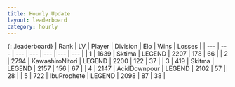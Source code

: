 ```yaml
---
title: Hourly Update
layout: leaderboard
category: hourly
---
```


{: .leaderboard}
| Rank | LV | Player | Division | Elo | Wins | Losses |
| --- | --- | --- | --- | --- | --- | --- |
| <span data-change="1">1</span> | 1639 | <span title="ID: 353063">Sktima</span> | LEGEND | <span data-change="0">2207</span> | <span data-change="0">178</span> | <span data-change="0">66</span> |
| <span data-change="-1">2</span> | 2794 | <span title="ID: 164871">KawashiroNitori</span> | LEGEND | <span data-change="-16">2200</span> | <span data-change="3">122</span> | <span data-change="2">37</span> |
| <span data-change="0">3</span> | 419 | <span title="ID: 402846">Skitma</span> | LEGEND | <span data-change="0">2157</span> | <span data-change="0">156</span> | <span data-change="0">67</span> |
| <span data-change="0">4</span> | 2147 | <span title="ID: 304661">AcidDownpour</span> | LEGEND | <span data-change="0">2102</span> | <span data-change="0">57</span> | <span data-change="0">28</span> |
| <span data-change="1">5</span> | 722 | <span title="ID: 362352">IbuProphete</span> | LEGEND | <span data-change="6">2098</span> | <span data-change="1">87</span> | <span data-change="0">38</span> |
